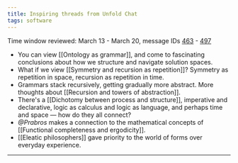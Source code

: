 ```yaml
---
title: Inspiring threads from Unfold Chat
tags: software
---
```


Time window reviewed: March 13 - March 20, message IDs [463](https://t.me/nature_of_order_chat/463) - [497](https://t.me/nature_of_order_chat/497)

* You can view [[Ontology as grammar]], and come to fascinating conclusions about how we structure and navigate solution spaces.
* What if we view [[Symmetry and recursion as repetition]]? Symmetry as repetition in space, recursion as repetition in time.
* Grammars stack recursively, getting gradually more abstract. More thoughts about [[Recursion and towers of abstraction]].
* There's a [[Dichotomy between process and structure]], imperative and declarative, logic as calculus and logic as language, and perhaps time and space — how do they all connect?
* _@Prabros_ makes a connection to the mathematical concepts of [[Functional completeness and ergodicity]].
* [[Eleatic philosophers]] gave priority to the world of forms over everyday experience.

---

